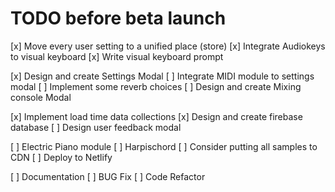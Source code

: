 # TODO before beta launch
[x] Move every user setting to a unified place (store)
[x] Integrate Audiokeys to visual keyboard
[x] Write visual keyboard prompt

[x] Design and create Settings Modal
[ ] Integrate MIDI module to settings modal
[ ] Implement some reverb choices
[ ] Design and create Mixing console Modal

[x] Implement load time data collections
[x] Design and create firebase database
[ ] Design user feedback modal

[ ] Electric Piano module
[ ] Harpischord
[ ] Consider putting all samples to CDN
[ ] Deploy to Netlify

[ ] Documentation
[ ] BUG Fix
[ ] Code Refactor
